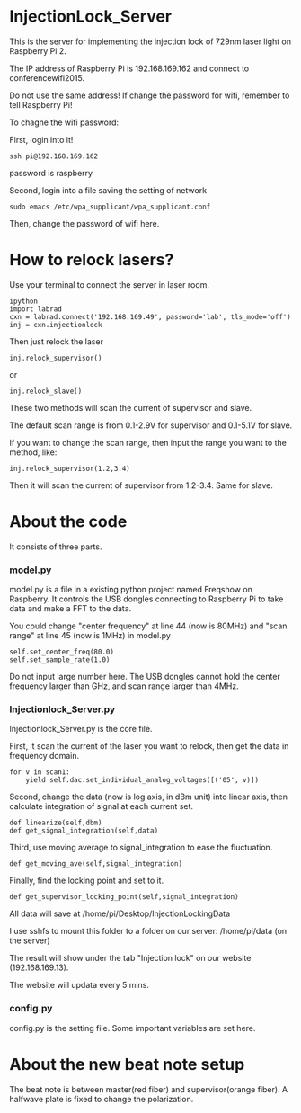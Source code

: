 # InjectionLock_Server

This is the server for implementing the injection lock of 729nm laser light on Raspberry Pi 2.

The IP address of Raspberry Pi is 192.168.169.162 and connect to conferencewifi2015. 

Do not use the same address! If change the password for wifi, remember to tell Raspberry Pi!

To chagne the wifi password:

First, login into it!
```
ssh pi@192.168.169.162
```
password is raspberry

Second, login into a file saving the setting of network
```
sudo emacs /etc/wpa_supplicant/wpa_supplicant.conf
```
Then, change the password of wifi here.


# How to relock lasers?
Use your terminal to connect the server in laser room. 
```
ipython
import labrad
cxn = labrad.connect('192.168.169.49', password='lab', tls_mode='off')
inj = cxn.injectionlock
```
Then just relock the laser
```
inj.relock_supervisor()
```
or
```
inj.relock_slave()
```
These two methods will scan the current of supervisor and slave. 

The default scan range is from 0.1-2.9V for supervisor and 0.1-5.1V for slave.

If you want to change the scan range, then input the range you want to the method, like:
```
inj.relock_supervisor(1.2,3.4)
```
Then it will scan the current of supervisor from 1.2-3.4. Same for slave.
# About the code
It consists of three parts.
### model.py
model.py is a file in a existing python project named Freqshow on Raspberry. It controls the USB dongles connecting to Raspberry Pi to take data and make a FFT to the data.

You could change "center frequency" at line 44 (now is 80MHz) and "scan range" at line 45 (now is 1MHz) in model.py
```
self.set_center_freq(80.0)
self.set_sample_rate(1.0)
```
Do not input large number here. The USB dongles cannot hold the center frequency larger than GHz, and scan range larger than 4MHz.
### Injectionlock_Server.py
Injectionlock_Server.py is the core file. 

First, it scan the current of the laser you want to relock, then get the data in frequency domain. 
```
for v in scan1:
    yield self.dac.set_individual_analog_voltages([('05', v)])
```
Second, change the data (now is log axis, in dBm unit) into linear axis, then calculate integration of signal at each current set.
```
def linearize(self,dbm)
def get_signal_integration(self,data)
```
Third, use moving average to signal_integration to ease the fluctuation. 
```
def get_moving_ave(self,signal_integration)
```
Finally, find the locking point and set to it.
```
def get_supervisor_locking_point(self,signal_integration)
```

All data will save at /home/pi/Desktop/InjectionLockingData

I use sshfs to mount this folder to a folder on our server: /home/pi/data (on the server)

The result will show under the tab "Injection lock" on our website (192.168.169.13). 

The website will updata every 5 mins.
### config.py
config.py is the setting file. Some important variables are set here.

# About the new beat note setup
The beat note is between master(red fiber) and supervisor(orange fiber).
A halfwave plate is fixed to change the polarization.








